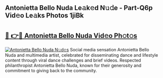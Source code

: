 ## Antonietta Bello Nuda Le𝚊k𝚎d N𝚞𝚍e - Part-Q6p Vid𝚎o Le𝚊ks Photos 1jiBk

# <h2><a href="http://fbc5jj.evod.top/?m=Antonietta+Bello+Nuda">🔗 👉🔴 Antonietta Bello Nuda Vid𝚎o Ph𝚘t𝚘s</a></h2>

[![Antonietta Bello Nuda N𝚞d𝚎s](https://i.imgur.com/8V9OHl7.gif)](http://fbc5jj.evod.top/?m=Antonietta+Bello+Nuda)
Social media sensation Antonietta Bello Nuda and multimedia artist, celebrated for disseminating dance and lifestyle content through viral dance challenges and brief videos. Respected philanthropist Antonietta Bello Nuda, known for their generosity and commitment to giving back to the community. 
